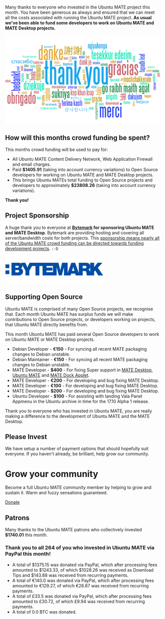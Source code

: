 <!--
.. title: Ubuntu MATE July 2017 supporters
.. slug: ubuntu-mate-july-2017-supporters
.. date: 2017-08-13 22:30:00 UTC
.. tags: Ubuntu,MATE,community,donate
.. link:
.. description: Community members who supported Ubuntu MATE this month.
.. type: text
.. author: Martin Wimpress
-->

Many thanks to everyone who invested in the Ubuntu MATE project this
month. You have been generous as always and ensured that we can meet
all the costs associated with running the Ubuntu MATE project. **As
usual we've been able to fund some developers to work on Ubuntu MATE
and MATE Desktop projects.**

<div align="center">
<img src="/gallery/blog/thankyou.png" alt="Thank you!" title="Thank You!"/>
</div>

## How will this months crowd funding be spent?

This months crowd funding will be used to pay for:

  * All Ubuntu MATE Content Delivery Network, Web Application Firewall and email charges.
  * Paid **$1405.91** (taking into account currency variations) to Open Source developers for working on Ubuntu MATE and MATE Desktop projects.
  * This brings Ubuntu MATEs total funding to Open Source projects and developers to approximately **$23808.26** (taking into account currency variations).

**Thank you!**

## Project Sponsorship

A huge thank you to everyone at
**[Bytemark](https://www.bytemark.co.uk/r/ubuntu-mate/) for
sponsoring Ubuntu MATE and MATE Desktop**. Bytemark are providing hosting
and covering all server/bandwidth costs for both projects. This
[sponsorship means nearly all of the Ubuntu MATE crowd
funding can be directed towards funding development
projects](https://ubuntu-mate.org/blog/bytemark-sponsor-ubuntu-mate/).
`:-D`

<div class="well bs-component">
      <a href="http://www.bytemark.co.uk/r/ubuntu-mate/"><img class="centered" src="/images/sponsors/bytemark.png" alt="Bytemark" /></a>
</div>

## Supporting Open Source

Ubuntu MATE is comprised of many Open Source projects, we recognise
that. Each month Ubuntu MATE has surplus funds we will make
contributions to Open Source projects, or developers working on
projects, that Ubuntu MATE directly benefits from.

This month Ubuntu MATE has paid several Open Source developers to work
on Ubuntu MATE or MATE Desktop projects.

  * Debian Developer - **&euro;150** - For syncing all recent MATE packaging changes to Debian unstable.
  * Debian Maintainer - **&euro;150** - For syncing all recent MATE packaging changes to Debian unstable.
  * MATE Developer - **$400** - For fixing Super support in [MATE Desktop](http://mate-desktop.org), [Ubuntu MATE](https://ubuntu-mate.org) and [MATE Dock Applet](https://github.com/robint99/mate-dock-applet).
  * MATE Developer - **&euro;200** - For developing and bug fixing MATE Desktop.
  * MATE Developer - **&euro;100** - For developing and bug fixing MATE Desktop.
  * MATE Developer - **$200** - For developing and bug fixing MATE Desktop.
  * Ubuntu Developer - **$100** - For assisting with landing Vala Panel Appmenu in the Ubuntu archive in time for the 17.10 Alpha 1 release.

Thank you to everyone who has invested in Ubuntu MATE, you are really
making a difference to the development of Ubuntu MATE and the MATE
Desktop.

## Please Invest

We have setup a number of payment options that should hopefully suit
everyone. If you haven't already, be brilliant, help grow our
community.

<div class="bs-component">
    <div class="jumbotron">
        <h1>Grow your community</h1>
        <p>Become a full Ubuntu MATE community member by helping to grow and
        sustain it. Warm and fuzzy sensations guaranteed.</p>
        <a href="/donate/" class="btn btn-primary btn-lg">Donate</a>
        </p>
    </div>
</div>

## Patrons

Many thanks to the Ubuntu MATE patrons who collectively invested **$1740.01** this month.

<h3>Thank you to all 264 of you who invested in Ubuntu MATE via PayPal this month!</h3>

  * A total of $1375.15 was donated via PayPal, which after processing fees amounted to $1243.33, of which $1028.26 was received as Download Tips and $143.88 was received from recurring payments.
  * A total of &euro;140.0 was donated via PayPal, which after processing fees amounted to &euro;129.27, of which &euro;26.87 was received from recurring payments.
  * A total of &pound;33.5 was donated via PayPal, which after processing fees amounted to &pound;30.72, of which &pound;9.94 was received from recurring payments.
  * A total of 0.0 BTC was donated.